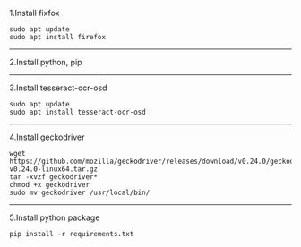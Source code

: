 1.Install fixfox

    sudo apt update
    sudo apt install firefox
---------------------------------------------------------
2.Install python, pip


--------------------------------------------------------
3.Install tesseract-ocr-osd

    sudo apt update
    sudo apt install tesseract-ocr-osd

--------------------------------------------
4.Install geckodriver

    wget https://github.com/mozilla/geckodriver/releases/download/v0.24.0/geckodriver-v0.24.0-linux64.tar.gz
    tar -xvzf geckodriver*
    chmod +x geckodriver
    sudo mv geckodriver /usr/local/bin/

----------------------------------------
5.Install python package

    pip install -r requirements.txt